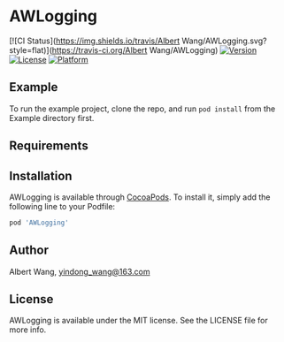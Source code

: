 # AWLogging

[![CI Status](https://img.shields.io/travis/Albert Wang/AWLogging.svg?style=flat)](https://travis-ci.org/Albert Wang/AWLogging)
[![Version](https://img.shields.io/cocoapods/v/AWLogging.svg?style=flat)](https://cocoapods.org/pods/AWLogging)
[![License](https://img.shields.io/cocoapods/l/AWLogging.svg?style=flat)](https://cocoapods.org/pods/AWLogging)
[![Platform](https://img.shields.io/cocoapods/p/AWLogging.svg?style=flat)](https://cocoapods.org/pods/AWLogging)

## Example

To run the example project, clone the repo, and run `pod install` from the Example directory first.

## Requirements

## Installation

AWLogging is available through [CocoaPods](https://cocoapods.org). To install
it, simply add the following line to your Podfile:

```ruby
pod 'AWLogging'
```

## Author

Albert Wang, yindong_wang@163.com

## License

AWLogging is available under the MIT license. See the LICENSE file for more info.
